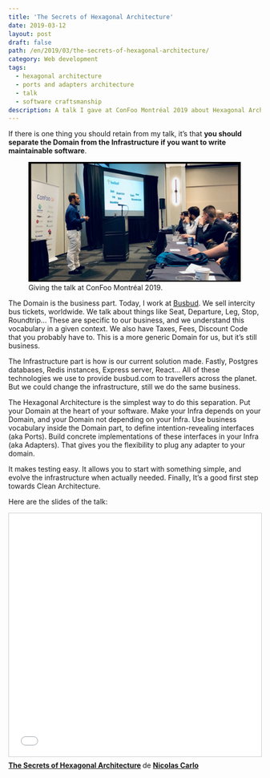 ```yaml
---
title: 'The Secrets of Hexagonal Architecture'
date: 2019-03-12
layout: post
draft: false
path: /en/2019/03/the-secrets-of-hexagonal-architecture/
category: Web development
tags:
  - hexagonal architecture
  - ports and adapters architecture
  - talk
  - software craftsmanship
description: A talk I gave at ConFoo Montréal 2019 about Hexagonal Architecture.
---
```


If there is one thing you should retain from my talk, it’s that **you should separate the Domain from the Infrastructure if you want to write maintainable software**.

<figure>
	<img src="./giving-the-talk.jpg" alt="">
  <figcaption>Giving the talk at ConFoo Montréal 2019.</figcaption>
</figure>

The Domain is the business part. Today, I work at [Busbud](https://www.busbud.com/). We sell intercity bus tickets, worldwide. We talk about things like Seat, Departure, Leg, Stop, Roundtrip… These are specific to our business, and we understand this vocabulary in a given context. We also have Taxes, Fees, Discount Code that you probably have to. This is a more generic Domain for us, but it’s still business.

The Infrastructure part is how is our current solution made. Fastly, Postgres databases, Redis instances, Express server, React… All of these technologies we use to provide busbud.com to travellers across the planet. But we could change the infrastructure, still we do the same business.

The Hexagonal Architecture is the simplest way to do this separation. Put your Domain at the heart of your software. Make your Infra depends on your Domain, and your Domain not depending on your Infra. Use business vocabulary inside the Domain part, to define intention-revealing interfaces (aka Ports). Build concrete implementations of these interfaces in your Infra (aka Adapters). That gives you the flexibility to plug any adapter to your domain.

It makes testing easy. It allows you to start with something simple, and evolve the infrastructure when actually needed. Finally, It’s a good first step towards Clean Architecture.

Here are the slides of the talk:

<iframe src="//www.slideshare.net/slideshow/embed_code/key/Mj96vePpslBlHM" width="595" height="485" frameborder="0" marginwidth="0" marginheight="0" scrolling="no" style="border:1px solid #CCC; border-width:1px; margin-bottom:5px; max-width: 100%;" allowfullscreen> </iframe> <div style="margin-bottom:5px"> <strong> <a href="//www.slideshare.net/nicolascarlo1/the-secrets-of-hexagonal-architecture" title="The Secrets of Hexagonal Architecture" target="_blank">The Secrets of Hexagonal Architecture</a> </strong> de <strong><a href="https://www.slideshare.net/nicolascarlo1" target="_blank">Nicolas Carlo</a></strong> </div>

